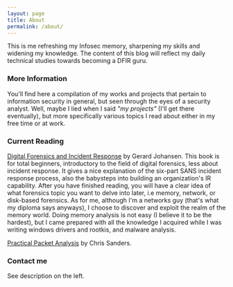 ```yaml
---
layout: page
title: About
permalink: /about/
---
```


This is me refreshing my Infosec memory, sharpening my skills and widening my knowledge. The content of this blog will reflect my daily technical studies towards becoming a DFIR guru.

### More Information

You'll find here a compilation of my works and projects that pertain to information security in general, but seen through the eyes of a security analyst. Well, maybe I lied when I said *"my projects"* (I'll get there eventually), but more specifically various topics I read about either in my free time or at work.

### Current Reading

[Digital Forensics and Incident Response](https://www.packtpub.com/networking-and-servers/digital-forensics-and-incident-response) by Gerard Johansen. This book is for total beginners, introductory to the field of digital forensics, less about incident response. It gives a nice explanation of the six-part SANS incident response process, also the babysteps into building an organization's IR capability. After you have finished reading, you will have a clear idea of what forensics topic you want to delve into later, i.e memory, network, or disk-based forensics. As for me, although I'm a networks guy (that's what my diploma says anyways), I choose to discover and exploit the realm of the memory world. Doing memory analysis is not easy (I believe it to be the hardest), but I came prepared with all the knowledge I acquired while I was writing windows drivers and rootkis, and malware analysis.

[Practical Packet Analysis](https://nostarch.com/packetanalysis3) by Chris Sanders.

### Contact me

See description on the left.
